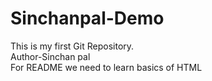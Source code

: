 # Sinchanpal-Demo
This is my first Git Repository.
<br>
Author-Sinchan pal
<br>
For README we need to learn basics of HTML

